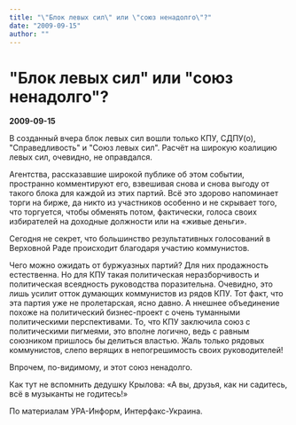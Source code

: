 ```yaml
---
title: "\"Блок левых сил\" или \"союз ненадолго\"?"
date: "2009-09-15"
author: ""
---
```


# "Блок левых сил" или "союз ненадолго"?

**2009-09-15** 

В созданный вчера блок левых сил вошли только КПУ, СДПУ(о), "Справедливость" и "Союз левых сил". Расчёт на широкую коалицию левых сил, очевидно, не оправдался.

Агентства, рассказавшие широкой публике об этом событии, пространно комментируют его, взвешивая снова и снова выгоду от такого блока для каждой из этих партий. Всё это здорово напоминает торги на бирже, да никто из участников особенно и не скрывает того, что торгуется, чтобы обменять потом, фактически, голоса своих избирателей на доходные должности или на «живые деньги».

Сегодня не секрет, что большинство результативных голосований в Верховной Раде происходит благодаря участию коммунистов.

Чего можно ожидать от буржуазных партий? Для них продажность естественна. Но для КПУ такая политическая неразборчивость и политическая всеядность руководства поразительна. Очевидно, это лишь усилит отток думающих коммунистов из рядов КПУ. Тот факт, что эта партия уже не пролетарская, ясно давно. А ннешнее объединение похоже на политический бизнес-проект с очень туманными политическими перспективами. То, что КПУ заключила союз с политическими пигмеями, это вполне логично, ведь с равным союзником пришлось бы делиться властью. Жаль только рядовых коммунистов, слепо верящих в непогрешимость своих руководителей!

Впрочем, по-видимому, и этот союз ненадолго.

Как тут не вспомнить дедушку Крылова: «А вы, друзья, как ни садитесь, всё в музыканты не годитесь!»

По материалам УРА-Информ, Интерфакс-Украина.